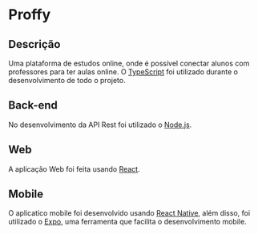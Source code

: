 # Proffy

## Descrição

Uma plataforma de estudos online, onde é possível conectar alunos com professores para ter aulas online. O [TypeScript](https://www.typescriptlang.org/) foi utilizado durante o desenvolvimento de todo o projeto.

## Back-end

No desenvolvimento da API Rest foi utilizado o [Node.js](https://nodejs.org/en/).

## Web

A aplicação Web foi feita usando [React](https://pt-br.reactjs.org/).

## Mobile

O aplicatico mobile foi desenvolvido usando [React Native](https://reactnative.dev/), além disso, foi utilizado o [Expo](https://expo.io/), uma ferramenta que facilita o desenvolvimento mobile.

